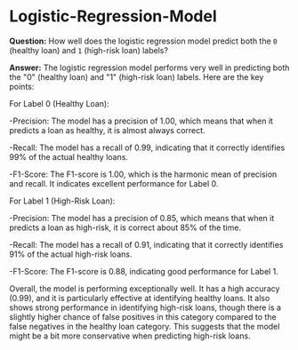 # Logistic-Regression-Model

**Question:** How well does the logistic regression model predict both the `0` (healthy loan) and `1` (high-risk loan) labels?

**Answer:** The logistic regression model performs very well in predicting both the "0" (healthy loan) and "1" (high-risk loan) labels. Here are the key points:

For Label 0 (Healthy Loan):

-Precision: The model has a precision of 1.00, which means that when it predicts a loan as healthy, it is almost always correct.

-Recall: The model has a recall of 0.99, indicating that it correctly identifies 99% of the actual healthy loans.

-F1-Score: The F1-score is 1.00, which is the harmonic mean of precision and recall. It indicates excellent performance for Label 0.


For Label 1 (High-Risk Loan):

-Precision: The model has a precision of 0.85, which means that when it predicts a loan as high-risk, it is correct about 85% of the time.

-Recall: The model has a recall of 0.91, indicating that it correctly identifies 91% of the actual high-risk loans.

-F1-Score: The F1-score is 0.88, indicating good performance for Label 1.


Overall, the model is performing exceptionally well. It has a high accuracy (0.99), and it is particularly effective at identifying healthy loans. It also shows strong performance in identifying high-risk loans, though there is a slightly higher chance of false positives in this category compared to the false negatives in the healthy loan category. This suggests that the model might be a bit more conservative when predicting high-risk loans.
